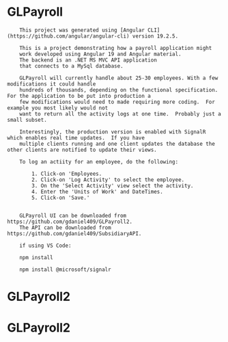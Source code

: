 # GLPayroll

        This project was generated using [Angular CLI](https://github.com/angular/angular-cli) version 19.2.5.

        This is a project demonstrating how a payroll application might
        work developed using Angular 19 and Angular material. 
        The backend is an .NET MS MVC API application
        that connects to a MySql database.
             
        GLPayroll will currently handle about 25-30 employees. With a few modifications it could handle
        hundreds of thousands, depending on the functional specification.  For the application to be put into production a 
        few modifications would need to made requiring more coding.  For example you most likely would not
        want to return all the activity logs at one time.  Probably just a small subset.
      
        Interestingly, the production version is enabled with SignalR which enables real time updates.  If you have 
        multiple clients running and one client updates the database the other clients are notified to update their views.  
  
        To log an actiity for an employee, do the following:
        
            1. Click-on 'Employees.
            2. Click-on 'Log Activity' to select the employee.
            3. On the 'Select Activity' view select the activity.
            4. Enter the 'Units of Work' and DateTimes.
            5. Click-on 'Save.'

   
        GLPayroll UI can be downloaded from https://github.com/gdaniel409/GLPayroll2. 
        The API can be downloaded from https://github.com/gdaniel409/SubsidiaryAPI.

        if using VS Code:

        npm install

        npm install @microsoft/signalr

  # GLPayroll2
# GLPayroll2

